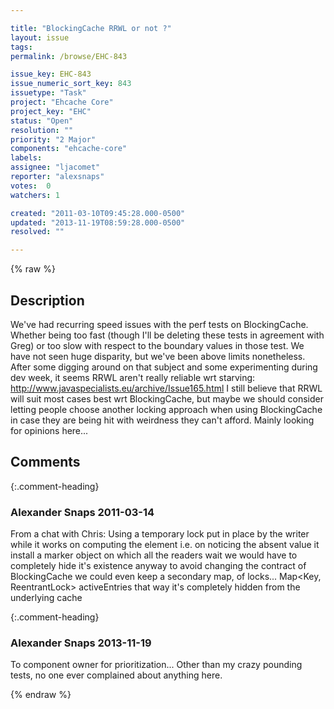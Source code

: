 ```yaml
---

title: "BlockingCache RRWL or not ?"
layout: issue
tags: 
permalink: /browse/EHC-843

issue_key: EHC-843
issue_numeric_sort_key: 843
issuetype: "Task"
project: "Ehcache Core"
project_key: "EHC"
status: "Open"
resolution: ""
priority: "2 Major"
components: "ehcache-core"
labels: 
assignee: "ljacomet"
reporter: "alexsnaps"
votes:  0
watchers: 1

created: "2011-03-10T09:45:28.000-0500"
updated: "2013-11-19T08:59:28.000-0500"
resolved: ""

---
```




{% raw %}



## Description

<div markdown="1" class="description">

We've had recurring speed issues with the perf tests on BlockingCache.
Whether being too fast (though I'll be deleting these tests in agreement with Greg) or too slow with respect to the boundary values in those test.
We have not seen huge disparity, but we've been above limits nonetheless. After some digging around on that subject and some experimenting during dev week, it seems RRWL aren't really reliable wrt starving: http://www.javaspecialists.eu/archive/Issue165.html
I still believe that RRWL will suit most cases best wrt BlockingCache, but maybe we should consider letting people choose another locking approach when using BlockingCache in case they are being hit with weirdness they can't afford.
Mainly looking for opinions here...  

</div>

## Comments


{:.comment-heading}
### **Alexander Snaps** <span class="date">2011-03-14</span>

<div markdown="1" class="comment">

From a chat with Chris:
Using a temporary lock put in place by the writer while it works on computing the element i.e. on noticing the absent value it install a marker object on which all the readers wait
we would have to completely hide it's existence anyway to avoid changing the contract of BlockingCache
we could even keep a secondary map, of locks... Map<Key, ReentrantLock> activeEntries
that way it's completely hidden from the underlying cache

</div>


{:.comment-heading}
### **Alexander Snaps** <span class="date">2013-11-19</span>

<div markdown="1" class="comment">

To component owner for prioritization... Other than my crazy pounding tests, no one ever complained about anything here. 

</div>



{% endraw %}
